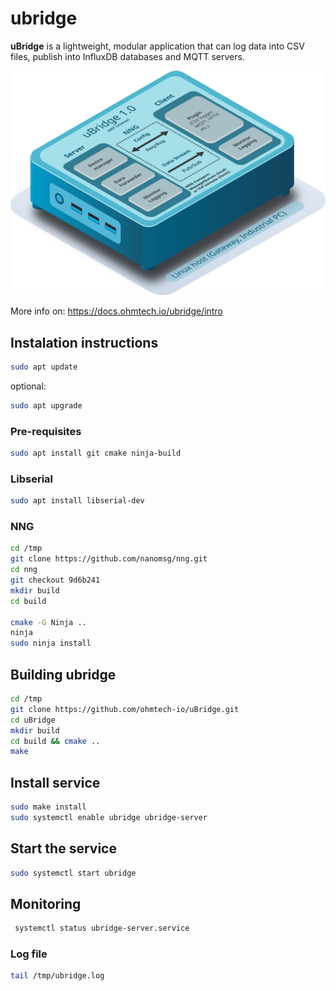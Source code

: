 # ubridge
__uBridge__ is a lightweight, modular application that can log data into CSV files, publish into InfluxDB databases and MQTT servers.

![uBridge](/img/uBridge-diagram.svg)

More info on: https://docs.ohmtech.io/ubridge/intro

## Instalation instructions
```bash
sudo apt update
```
optional:
```bash
sudo apt upgrade
```

### Pre-requisites 
```bash
sudo apt install git cmake ninja-build
```

<!-- sudo apt-get install build-essential gawk gcc g++ gfortran git texinfo bison  wget bzip2 libncurses-dev libssl-dev openssl zlib1g-dev -->


### Libserial

```bash
sudo apt install libserial-dev
```


### NNG

```bash
cd /tmp
git clone https://github.com/nanomsg/nng.git
cd nng
git checkout 9d6b241
mkdir build
cd build

cmake -G Ninja ..
ninja
sudo ninja install
```
## Building ubridge

```bash
cd /tmp
git clone https://github.com/ohmtech-io/uBridge.git
cd uBridge
mkdir build 
cd build && cmake ..
make
```

## Install service

```bash
sudo make install
sudo systemctl enable ubridge ubridge-server
```

## Start the service
``` bash
sudo systemctl start ubridge
```

## Monitoring
```bash
 systemctl status ubridge-server.service
 ```

### Log file
```bash
tail /tmp/ubridge.log
```
